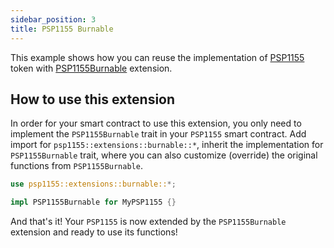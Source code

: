 ```yaml
---
sidebar_position: 3
title: PSP1155 Burnable
---
```


This example shows how you can reuse the implementation of [PSP1155](https://github.com/Supercolony-net/openbrush-contracts/tree/main/contracts/token/psp1155) token with [PSP1155Burnable](https://github.com/Supercolony-net/openbrush-contracts/tree/main/contracts/token/psp1155/src/extensions/burnable.rs) extension.

## How to use this extension

In order for your smart contract to use this extension, you only need to implement the `PSP1155Burnable` trait in your `PSP1155` smart contract. Add import for  `psp1155::extensions::burnable::*`, inherit the implementation for `PSP1155Burnable` trait, where you can also customize (override) the original functions from `PSP1155Burnable`.

```rust
use psp1155::extensions::burnable::*;

impl PSP1155Burnable for MyPSP1155 {}
```

And that's it! Your `PSP1155` is now extended by the `PSP1155Burnable` extension and ready to use its functions!
